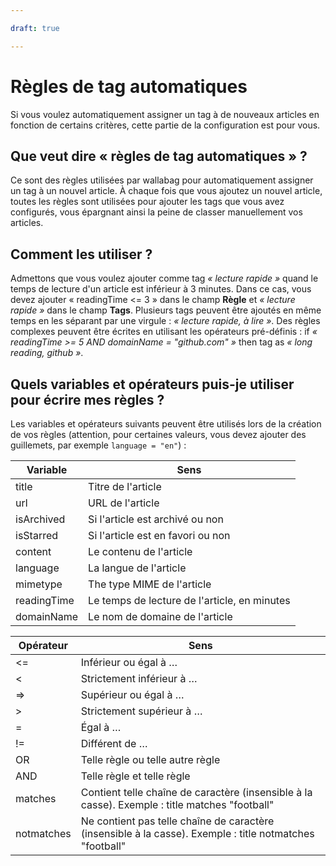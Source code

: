 ```yaml
---

draft: true

---
```

# Règles de tag automatiques

Si vous voulez automatiquement assigner un tag à de nouveaux articles en
fonction de certains critères, cette partie de la configuration est pour
vous.

## Que veut dire « règles de tag automatiques » ?

Ce sont des règles utilisées par wallabag pour automatiquement assigner
un tag à un nouvel article. À chaque fois que vous ajoutez un nouvel
article, toutes les règles sont utilisées pour ajouter les tags que vous
avez configurés, vous épargnant ainsi la peine de classer manuellement
vos articles.

## Comment les utiliser ?

Admettons que vous voulez ajouter comme tag *« lecture rapide »* quand
le temps de lecture d'un article est inférieur à 3 minutes. Dans ce cas,
vous devez ajouter « readingTime &lt;= 3 » dans le champ **Règle** et
*« lecture rapide »* dans le champ **Tags**. Plusieurs tags peuvent être
ajoutés en même temps en les séparant par une virgule : *« lecture
rapide, à lire »*. Des règles complexes peuvent être écrites en
utilisant les opérateurs pré-définis : if *« readingTime &gt;= 5 AND
domainName = "github.com" »* then tag as *« long reading, github »*.

## Quels variables et opérateurs puis-je utiliser pour écrire mes règles ?

Les variables et opérateurs suivants peuvent être utilisés lors de la
création de vos règles (attention, pour certaines valeurs, vous devez
ajouter des guillemets, par exemple `language = "en"`) :


  Variable      | Sens                                          
  ------------- | -------------------
  title         | Titre de l'article
  url           | URL de l'article
  isArchived    | Si l'article est archivé ou non
  isStarred     | Si l'article est en favori ou non              
  content       | Le contenu de l'article                              
  language      | La langue de l'article                             
  mimetype      | The type MIME de l'article                            
  readingTime   | Le temps de lecture de l'article, en minutes   
  domainName    | Le nom de domaine de l'article


  Opérateur     | Sens
  ------------- | -------------
  &lt;=         | Inférieur ou égal à …
  &lt;          | Strictement inférieur à …
  =&gt;         | Supérieur ou égal à …
  &gt;          | Strictement supérieur à …
  =             | Égal à …
  !=            | Différent de …
  OR            | Telle règle ou telle autre règle
  AND           | Telle règle et telle règle
  matches       | Contient telle chaîne de caractère (insensible à la casse). Exemple : title matches "football"
  notmatches    | Ne contient pas telle chaîne de caractère (insensible à la casse). Exemple : title notmatches "football"
